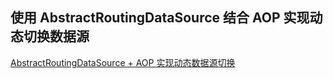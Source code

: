 ## 使用 AbstractRoutingDataSource 结合 AOP 实现动态切换数据源

[AbstractRoutingDataSource + AOP 实现动态数据源切换](https://github.com/PayneWoo/JAVA-000/blob/master/Week_07/abstract-routing-data-source/src/main/java/com/payne/abstractroutingdatasource/Application.java)
